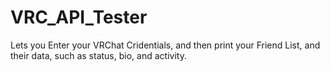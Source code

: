 # VRC_API_Tester
Lets you Enter your VRChat Cridentials, and then print your Friend List, and their data, such as status, bio, and activity.
